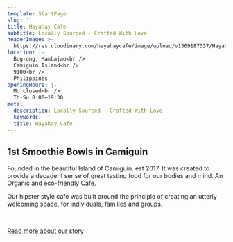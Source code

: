 ```yaml
---
template: StartPage
slug: ''
title: Hayahay Cafe
subtitle: Locally Sourced - Crafted With Love
headerImage: >-
  https://res.cloudinary.com/hayahaycafe/image/upload/v1569187337/Hayahay%20Cafe/index_f6gjxl.jpg
location: |-
  Bug-ong, Mambajao<br />
  Camiguin Island<br />
  9100<br />
  Philippines
openingHours: |-
  Mo closed<br />
  Th-Su 8:00–19:30
meta:
  description: Locally Sourced - Crafted With Love
  keywords: ''
  title: Hayahay Cafe
---
```

## 1st Smoothie Bowls in Camiguin

Founded in the beautiful Island of Camiguin. est 2017. It was created to provide a decadent sense of great tasting food for our bodies and mind. An Organic and eco-friendly Cafe.

Our hipster style cafe was built around the principle of creating an utterly welcoming space, for individuals, families and groups.

<p>&nbsp;</p>
<a class="btn btn-primary" href="/story">Read more about our story</a>
